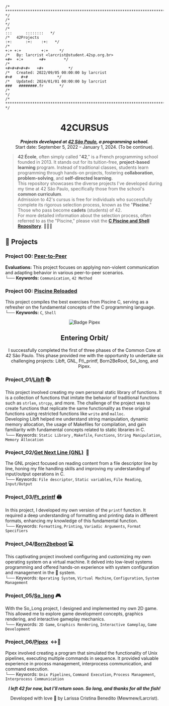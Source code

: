 ```
/* ****************************************************************************************** */
/*                                                                                            */
/*                                                                        :::      ::::::::   */
/*   42Projects                                                         :+:      :+:    :+:   */
/*                                                                    +:+ +:+         +:+     */
/*   By: larcrist <larcrist@student.42sp.org.br>                    +#+  +:+       +#+        */
/*                                                                +#+#+#+#+#+   +#+           */
/*   Created: 2022/09/05 00:00:00 by larcrist                          #+#    #+#             */
/*   Updated: 2024/01/01 00:00:00 by larcrist                         ###   ########.fr       */
/*                                                                                            */
/* ****************************************************************************************** */
```

<h1 align="center">
	42CURSUS
</h1>

<p align="center">
	<b><i>Projects developed at <a href="https://www.42sp.org.br/">42 São Paulo</a>, a programming school.</i></b><br>
	Start date: September 5, 2022 – January 1, 2024. (To be continue).
</p>

> **42 École**, often simply called "**42**," is a French programming school founded in 2013. It stands out for its tuition-free, **project-based learning** program. Instead of traditional classes, students learn programming through hands-on projects, fostering **collaboration**, **problem-solving**, and **self-directed learning**. <br>
This repository showcases the diverse projects I've developed during my time at 42 São Paulo, specifically those from the school's **common curriculum**. <br>
Admission to 42's cursus is free for individuals who successfully complete its rigorous selection process, known as the "**Piscine**." Those who pass become **cadets** (students) of 42. <br>
For more detailed information about the selection process, often referred to as the "Piscine," please visit the **[C Piscine and Shell Repository](https://github.com/mewmewdevart/42SP_Piscina)**. 🏊🏿‍♀️

## 📁 Projects

### Project 00: **[Peer-to-Peer](https://www.google.com/search?q=p2p_101)**

**Evaluations:** This project focuses on applying non-violent communication and adapting behavior in various peer-to-peer scenarios. <br>
└── **Keywords:** `Communication`, `42 Method`



### Project 00: **[Piscine Reloaded](https://www.google.com/search?q=piscine_reloaded)**

This project compiles the best exercises from Piscine C, serving as a refresher on the fundamental concepts of the C programming language. <br>
└── **Keywords:** `C`, `Shell`



<p align="center">
  <img src="https://github.com/mewmewdevart/42Projects/assets/50052600/732b89dc-58e1-4842-8552-303da252e817" alt="Badge Pipex"/>
</p>


<h2 align="center">
 Entering Orbit/
</h2> 

<p align="center">
I successfully completed the first of three phases of the Common Core at 42 São Paulo. This phase provided me with the opportunity to undertake six challenging projects: Libft, GNL, Ft\_printf, Born2BeRoot, So\_long, and Pipex.
</p>

### Project_01/**[Libft](https://github.com/mewmewdevart/libft)** 📚
This project involved creating my own personal static library of functions. It is a collection of functions that imitate the behavior of traditional functions such as `strlen`, `strcpy`, and more. The challenge of the project was to create functions that replicate the same functionality as these original functions using restricted functions like `write` and `malloc`.   <br>
Developing Libft helped me understand string manipulation, dynamic memory allocation, the usage of Makefiles for compilation, and gain familiarity with fundamental concepts related to static libraries in C.   <br>
└── Keywords: `Static Library` , `Makefile`, `Functions`, `String Manipulation`, `Memory Allocation`

### Project\_02/**[Get Next Line (GNL)](https://github.com/mewmewdevart/get_next_line)**  📃

The GNL project focused on reading content from a file descriptor line by line, honing my file handling skills and improving my understanding of input/output operations in C.   <br>
└── Keywords: `File descriptor`, `Static variables`, `File Reading`, `Input/Output`

### Project\_03/**[Ft\_printf](https://github.com/mewmewdevart/ft_printf)** 🖨️

In this project, I developed my own version of the `printf` function. It required a deep understanding of formatting and printing data in different formats, enhancing my knowledge of this fundamental function.   <br>
└── Keywords: `Formatting`, `Printing`, `Variadic Arguments`, `Format Specifiers`

### Project\_04/**[Born2beboot](https://github.com/mewmewdevart/born2beroot)** 💻

This captivating project involved configuring and customizing my own operating system on a virtual machine. It delved into low-level systems programming and offered hands-on experience with system configuration and management in the 🐧 system.   <br>
└── Keywords: `Operating System`, `Virtual Machine`, `Configuration`, `System Management`

### Project\_05/**[So\_long](https://github.com/mewmewdevart/so_long)** 🎮

With the So\_Long project, I designed and implemented my own 2D game. This allowed me to explore game development concepts, graphics rendering, and interactive gameplay mechanics.   <br>
└── Keywords: `2D Game`, `Graphics Rendering`, `Interactive Gameplay`, `Game Development`

### Project\_06/**[Pipex](https://github.com/mewmewdevart/pipex)**  ↔️📝

Pipex involved creating a program that simulated the functionality of Unix pipelines, executing multiple commands in sequence. It provided valuable experience in process management, interprocess communication, and command execution.   <br>
└── Keywords: `Unix Pipelines`, `Command Execution`, `Process Management`, `Interprocess Communication`

 
<p align="center">
	<b><i>I left 42 for now, but I’ll return soon. So long, and thanks for all the fish!</i></b><br>
</p>

<p align="center"> Developed with love 💜 by Larissa Cristina Benedito (Mewmew/Larcrist). </p>

